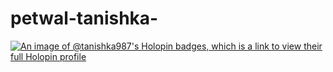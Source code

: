 # petwal-tanishka-
[![An image of @tanishka987's Holopin badges, which is a link to view their full Holopin profile](https://holopin.me/tanishka987)](https://holopin.io/@tanishka987)
